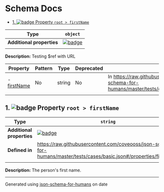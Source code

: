 # Schema Docs

- [1. ![badge](https://img.shields.io/badge/Optional-yellow) Property `root > firstName`](#firstName)

| Type                      | `object`                                                                                                             |
| ------------------------- | -------------------------------------------------------------------------------------------------------------------- |
| **Additional properties** | [![badge](https://img.shields.io/badge/Any+type--allowed-green)](# "Additional Properties of any type are allowed.") |
|                           |                                                                                                                      |

**Description:** Testing $ref with URL

| Property                   | Pattern | Type   | Deprecated | Definition                                                                                                               | Title/Description        |
| -------------------------- | ------- | ------ | ---------- | ------------------------------------------------------------------------------------------------------------------------ | ------------------------ |
| - [firstName](#firstName ) | No      | string | No         | In https://raw.githubusercontent.com/coveooss/json-schema-for-humans/master/tests/cases/basic.json#/properties/firstName | The person's first name. |
|                            |         |        |            |                                                                                                                          |                          |

## <a name="firstName"></a>1. ![badge](https://img.shields.io/badge/Optional-yellow) Property `root > firstName`

| Type                      | `string`                                                                                                              |
| ------------------------- | --------------------------------------------------------------------------------------------------------------------- |
| **Additional properties** | [![badge](https://img.shields.io/badge/Any+type--allowed-green)](# "Additional Properties of any type are allowed.")  |
| **Defined in**            | https://raw.githubusercontent.com/coveooss/json-schema-for-humans/master/tests/cases/basic.json#/properties/firstName |
|                           |                                                                                                                       |

**Description:** The person's first name.

----------------------------------------------------------------------------------------------------------------------------
Generated using [json-schema-for-humans](https://github.com/coveooss/json-schema-for-humans) on date